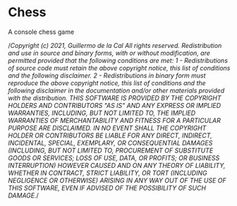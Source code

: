# Chess
 A console chess game

/*Copyright (c) 2021, Guillermo de la Cal All rights reserved. Redistribution and use in source and binary forms, with or without
modification, are permitted provided that the following conditions are met:
	1 - Redistributions of source code must retain the above copyright notice, this list of conditions and the following disclaimer.
	2 - Redistributions in binary form must reproduce the above copyright notice, this list of conditions and the following disclaimer
		in the documentation and/or other materials provided with the distribution. THIS SOFTWARE IS PROVIDED BY THE COPYRIGHT HOLDERS
		AND CONTRIBUTORS "AS IS" AND ANY EXPRESS OR IMPLIED WARRANTIES, INCLUDING, BUT NOT LIMITED TO, THE IMPLIED WARRANTIES OF
		MERCHANTABILITY AND FITNESS FOR A PARTICULAR PURPOSE ARE DISCLAIMED. IN NO EVENT SHALL THE COPYRIGHT HOLDER OR CONTRIBUTORS BE
		LIABLE FOR ANY DIRECT, INDIRECT, INCIDENTAL, SPECIAL, EXEMPLARY, OR CONSEQUENTIAL DAMAGES (INCLUDING, BUT NOT LIMITED TO,
		PROCUREMENT OF SUBSTITUTE GOODS OR SERVICES; LOSS OF USE, DATA, OR PROFITS; OR BUSINESS INTERRUPTION) HOWEVER CAUSED AND ON ANY
		THEORY OF LIABILITY, WHETHER IN CONTRACT, STRICT LIABILITY, OR TORT (INCLUDING NEGLIGENCE OR OTHERWISE) ARISING IN ANY WAY OUT
		OF THE USE OF THIS SOFTWARE, EVEN IF ADVISED OF THE POSSIBILITY OF SUCH DAMAGE.*/
